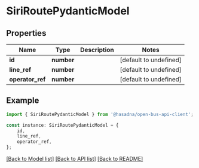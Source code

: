 # SiriRoutePydanticModel


## Properties

Name | Type | Description | Notes
------------ | ------------- | ------------- | -------------
**id** | **number** |  | [default to undefined]
**line_ref** | **number** |  | [default to undefined]
**operator_ref** | **number** |  | [default to undefined]

## Example

```typescript
import { SiriRoutePydanticModel } from '@hasadna/open-bus-api-client';

const instance: SiriRoutePydanticModel = {
    id,
    line_ref,
    operator_ref,
};
```

[[Back to Model list]](../README.md#documentation-for-models) [[Back to API list]](../README.md#documentation-for-api-endpoints) [[Back to README]](../README.md)
